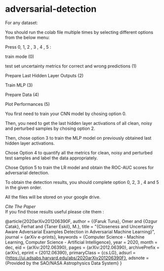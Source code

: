 # adversarial-detection

For any dataset:

You should run the colab file multiple times by selecting different options from the below menu:

Press 0, 1, 2 , 3 , 4 , 5 :

train mode (0)

test set uncertainty metrics for correct and wrong predictions (1)

Prepare Last Hidden Layer Outputs (2)

Train MLP (3)

Prepare Data (4)

Plot Performances (5)


You first need to train your CNN model by chosing option 0.

Then, you need to get the last hidden layer activations of all clean, noisy and perturbed samples by chosing option 2.

Then, chose option 3 to train the MLP model on previously obtained last hidden layer activations.

Chose Option 4 to quantify all the metrics for clean, noisy and perturbed test samples and label the data appropriately.

Chose Option 5 to train the LR model and obtain the ROC-AUC scores for adversarial detection.

To obtain the detection results, you should complete option 0, 2, 3 , 4 and 5 in the given order.

All the files will be stored on your google drive. 


*Cite The Paper*  
If you find those results useful please cite them :

@article{2020arXiv201206390F,
       author = {{Faruk Tuna}, Omer and {Ozgur Catak}, Ferhat and {Taner Eskil}, M.},
        title = "{Closeness and Uncertainty Aware Adversarial Examples Detection in Adversarial Machine Learning}",
      journal = {arXiv e-prints},
     keywords = {Computer Science - Machine Learning, Computer Science - Artificial Intelligence},
         year = 2020,
        month = dec,
          eid = {arXiv:2012.06390},
        pages = {arXiv:2012.06390},
archivePrefix = {arXiv},
       eprint = {2012.06390},
 primaryClass = {cs.LG},
       adsurl = {https://ui.adsabs.harvard.edu/abs/2020arXiv201206390F},
      adsnote = {Provided by the SAO/NASA Astrophysics Data System}
}
